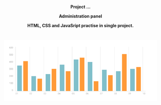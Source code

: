 #
<p align="center">
  <b> Project ... </b>
</p>

<p align="center">
  <b>Administration panel</b>
   <br>

</p>

<p align="center">
  <b>HTML, CSS and JavaSript practise in single project.</b>
</p>



#
<p align="center">
<a href="https://adrianox.github.io/-Administration-panel//"><img src="images/chartStat.png" title="Administration panel" alt="chart1"></a>
</p> 
 


